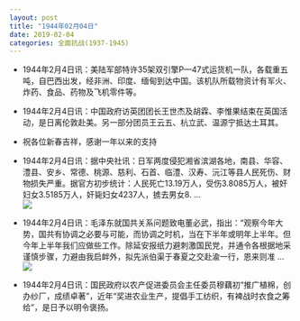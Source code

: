 ```yaml
---
layout: post
title: "1944年02月04日"
date: 2019-02-04
categories: 全面抗战(1937-1945)
---
```


<meta name="referrer" content="no-referrer" />

- 1944年2月4日讯：美陆军部特许35架双引擎P—47式运货机一队，各载重五吨，自巴西出发，经非洲、印度、缅甸到达中国。该机队所载物资计有军火、炸药、食品、药物及飞机零件等。 

- 1944年2月4日讯：中国政府访英团团长王世杰及胡霖、李惟果结束在英国活动，是日离伦敦赴美。另一部分团员王云五、杭立武、温源宁抵达土耳其。 

- 祝各位新春吉祥，感谢一年以来的支持 

- 1944年2月4日讯：据中央社讯：日军两度侵犯湘省滨湖各地，南县、华容、澧县、安乡、常德、桃源、慈利、石首、临澧、汉寿、沅江等县人民死伤、财物损失严重。据官方初步统计：人民死亡13.19万人，受伤3.8085万人，被奸妇女3.5185万人，奸毙妇女4237人，掳去男女8. ... <br/><img src="https://wx4.sinaimg.cn/large/aca367d8ly1fzuoxxhfvej20c80ay74g.jpg" />

- 1944年2月4日讯：毛泽东就国共关系问题致电董必武，指出：“观察今年大势，国共有协调之必要与可能，而协调之时机，当在下半年或明年上半年。但今年上半年我们应做些工作。除延安报纸力避刺激国民党，并通令各根据地采谨慎步骤，力避由我启衅外，拟先派伯渠于春夏之交赴渝一行，恩来则准 ... <br/><img src="https://wx4.sinaimg.cn/large/aca367d8ly1fzun77mia6j20c80cwq33.jpg" />

- 1944年2月4日讯：国民政府以农产促进委员会主任委员穆藕初“推广植棉，创办纱厂，成绩卓著”，近年“奖进农业生产，提倡手工纺织，有裨战时衣食之筹给”，是日予以明令褒扬。 

